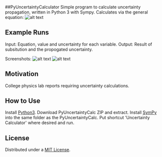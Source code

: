 ##PyUncertaintyCalculator
Simple program to calculate uncertainty propagation, written in Python 3 with Sympy.
Calculates via the general equation:
![alt text](https://github.com/igullickson/PyUncertaintyCalc/blob/master/images/general_formula.svg?raw=true "General formula")

## Example Runs
Input:
Equation, value and uncertainty for each variable.
Output:
Result of subsitution and the propogated uncertainty.

Screenshots:
![alt text](https://github.com/igullickson/PyUncertaintyCalc/blob/master/images/division.PNG?raw=true "Example using division")
![alt text](https://github.com/igullickson/PyUncertaintyCalc/blob/master/images/polynomial.PNG?raw=true "Example using a polynomial")

## Motivation

College physics lab reports requiring uncertainty calculations.

## How to Use
Install [Python3](https://www.python.org/downloads/).
Download PyUncertaintyCalc ZIP and extract.
Install [SymPy](https://github.com/sympy/sympy) into the same folder as the PyUncertaintyCalc.
Put shortcut 'Uncertainty Calculator' where desired and run.

## License

Distributed under a [MIT License](https://opensource.org/licenses/MIT).
